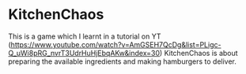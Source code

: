 # KitchenChaos
This is a game which I learnt in a tutorial on YT (https://www.youtube.com/watch?v=AmGSEH7QcDg&list=PLigc-Q_uWi8pRG_nvrT3UdrHuHjEbqAKw&index=30)
KitchenChaos is about preparing the available ingredients and making hamburgers to deliver.
